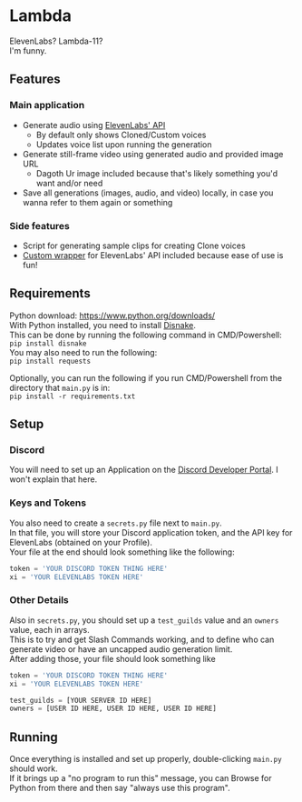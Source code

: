 # Lambda
ElevenLabs? Lambda-11?  
I'm funny.

## Features
### Main application
- Generate audio using [ElevenLabs' API](https://api.elevenlabs.io/docs#/)
  - By default only shows Cloned/Custom voices
  - Updates voice list upon running the generation
- Generate still-frame video using generated audio and provided image URL
  - Dagoth Ur image included because that's likely something you'd want and/or need
- Save all generations (images, audio, and video) locally, in case you wanna refer to them again or something
  
### Side features
- Script for generating sample clips for creating Clone voices
- [Custom wrapper](https://github.com/Jordy3D/LambdaBot/blob/main/BaneElevenLabs.py) for ElevenLabs' API included because ease of use is fun!

## Requirements
Python download: https://www.python.org/downloads/  
With Python installed, you need to install [Disnake](https://docs.disnake.dev/en/stable/).  
This can be done by running the following command in CMD/Powershell:  
`pip install disnake`  
You may also need to run the following:  
`pip install requests`

Optionally, you can run the following if you run CMD/Powershell from the directory that `main.py` is in:  
`pip install -r requirements.txt`

## Setup
### Discord
You will need to set up an Application on the [Discord Developer Portal](https://discord.com/developers/). I won't explain that here.  

### Keys and Tokens
You also need to create a `secrets.py` file next to `main.py`.  
In that file, you will store your Discord application token, and the API key for ElevenLabs (obtained on your Profile).  
Your file at the end should look something like the following:
```py
token = 'YOUR DISCORD TOKEN THING HERE'
xi = 'YOUR ELEVENLABS TOKEN HERE'
```

### Other Details
Also in `secrets.py`, you should set up a `test_guilds` value and an `owners` value, each in arrays.  
This is to try and get Slash Commands working, and to define who can generate video or have an uncapped audio generation limit.  
After adding those, your file should look something like
```py
token = 'YOUR DISCORD TOKEN THING HERE'
xi = 'YOUR ELEVENLABS TOKEN HERE'

test_guilds = [YOUR SERVER ID HERE]
owners = [USER ID HERE, USER ID HERE, USER ID HERE]
```

## Running
Once everything is installed and set up properly, double-clicking `main.py` should work.  
If it brings up a "no program to run this" message, you can Browse for Python from there and then say "always use this program".
